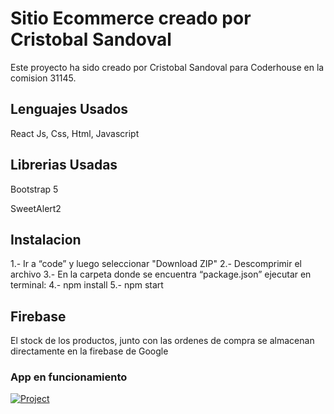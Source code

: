 # Sitio Ecommerce creado por Cristobal Sandoval

  

Este proyecto ha sido creado por Cristobal Sandoval para Coderhouse en la comision 31145.

  

## Lenguajes Usados
 

React Js, Css, Html, Javascript


## Librerias Usadas

Bootstrap 5

SweetAlert2
 

## Instalacion

  
1.- Ir a “code” y luego seleccionar "Download ZIP"
2.- Descomprimir el archivo
3.- En la carpeta donde se encuentra “package.json” ejecutar en terminal: 
4.- npm install
5.- npm start
  
## Firebase

 
El stock de los productos, junto con las ordenes de compra se almacenan directamente en la firebase de Google


### App en funcionamiento

 [![Project](https://github.com/crsandovalb/ecommerce31145/blob/main/public/images/Pok-ecommerce.gif)](https://github.com/crsandovalb/ecommerce31145)